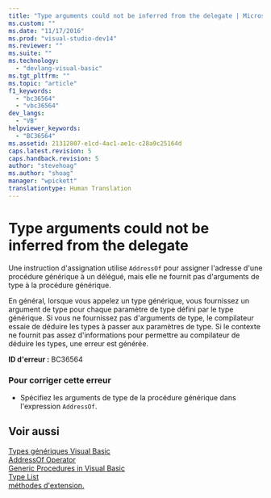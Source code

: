 ```yaml
---
title: "Type arguments could not be inferred from the delegate | Microsoft Docs"
ms.custom: ""
ms.date: "11/17/2016"
ms.prod: "visual-studio-dev14"
ms.reviewer: ""
ms.suite: ""
ms.technology: 
  - "devlang-visual-basic"
ms.tgt_pltfrm: ""
ms.topic: "article"
f1_keywords: 
  - "bc36564"
  - "vbc36564"
dev_langs: 
  - "VB"
helpviewer_keywords: 
  - "BC36564"
ms.assetid: 21312807-e1cd-4ac1-ae1c-c28a9c25164d
caps.latest.revision: 5
caps.handback.revision: 5
author: "stevehoag"
ms.author: "shoag"
manager: "wpickett"
translationtype: Human Translation
---
```

# Type arguments could not be inferred from the delegate
Une instruction d'assignation utilise `AddressOf` pour assigner l'adresse d'une procédure générique à un délégué, mais elle ne fournit pas d'arguments de type à la procédure générique.  
  
 En général, lorsque vous appelez un type générique, vous fournissez un argument de type pour chaque paramètre de type défini par le type générique.  Si vous ne fournissez pas d'arguments de type, le compilateur essaie de déduire les types à passer aux paramètres de type.  Si le contexte ne fournit pas assez d'informations pour permettre au compilateur de déduire les types, une erreur est générée.  
  
 **ID d'erreur :** BC36564  
  
### Pour corriger cette erreur  
  
-   Spécifiez les arguments de type de la procédure générique dans l'expression `AddressOf`.  
  
## Voir aussi  
 [Types génériques Visual Basic](../../../visual-basic/programming-guide/language-features/data-types/generic-types.md)   
 [AddressOf Operator](../../../visual-basic/language-reference/operators/addressof-operator.md)   
 [Generic Procedures in Visual Basic](../../../visual-basic/programming-guide/language-features/data-types/generic-procedures.md)   
 [Type List](../../../visual-basic/language-reference/statements/type-list.md)   
 [méthodes d'extension.](../../../visual-basic/programming-guide/language-features/procedures/extension-methods.md)